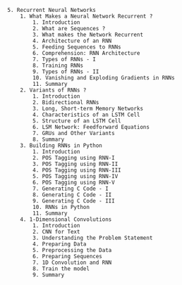     5. Recurrent Neural Networks
        1. What Makes a Neural Network Recurrent ?
            1. Introduction
            2. What are Sequences ?
            3. What makes the Network Recurrent
            4. Architecture of an RNN
            5. Feeding Sequences to RNNs
            6. Comprehension: RNN Architecture
            7. Types of RNNs - I
            8. Training RNNs
            9. Types of RNNs - II
            10. Vanishing and Exploding Gradients in RNNs
            11. Summary
        2. Variants of RNNs ?
            1. Introduction
            2. Bidirectional RNNs
            3. Long, Short-term Memory Networks
            4. Characteristics of an LSTM Cell
            5. Structure of an LSTM Cell
            6. LSM Network: Feedforward Equations
            7. GRUs and Other Variants
            8. Summary
        3. Building RNNs in Python
            1. Introduction
            2. POS Tagging using RNN-I
            3. POS Tagging using RNN-II
            4. POS Tagging using RNN-III
            5. POS Tagging using RNN-IV
            6. POS Tagging using RNN-V
            7. Generating C Code - I
            8. Generating C Code - II
            9. Generating C Code - III
            10. RNNs in Python
            11. Summary
        4. 1-Dimensional Convolutions
            1. Introduction
            2. CNN for Text
            3. Understanding the Problem Statement
            4. Preparing Data
            5. Preprocessing the Data
            6. Preparing Sequences
            7. 1D Convolution and RNN
            8. Train the model
            9. Summary

